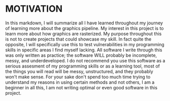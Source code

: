 # MOTIVATION

In this markdown, I will summarize all I have learned throughout my journey of learning more about the graphics pipeline. My interest in this project is to learn more about how graphics are rasterized. My purpose throughout this is not to create projects that could showcase my skill. In fact quite the opposite, I will specifically use this to test vulnerabilities in my programming skills in specific areas I find myself lacking. All software I write through this was only written as practice; the software WILL probably be incomplete, messy, and underdeveloped. I do not recommend you use this software as a serious assesment of my programming skills or as a learning tool, most of the things you will read will be messy, unstructured, and they probably won't make sense. For your sake don't spend too much time trying to understand my reasons in using certain methods and not others, I am a beginner in all this, I am not writing optimal or even good software in this project. 
